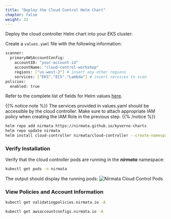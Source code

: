 ```yaml
---
title: "Deploy the Cloud Control Helm Chart"
chapter: false
weight: 32
---
```


Deploy the cloud controller Helm chart into your EKS cluster:

Create a `values.yaml` file with the following information:
```bash
scanner:
  primaryAWSAccountConfig:
    accountID: "your-account-id"
    accountName: "cloud-control-workshop"
    regions: ["us-west-2"] # insert any other regions
    services: ["EKS","ECS","Lambda"] # insert services to scan
policies:
  enabled: true
```

Refer to the complete list of fields for Helm values [here](https://github.com/nirmata/kyverno-charts/tree/main/charts/cloud-controller#values).

{{% notice note %}}
The services provided in values.yaml should be accessible by the cloud controller. Make sure to attach appropriate IAM policy when creating the IAM Role in the previous step.
{{% /notice %}}

```bash
helm repo add nirmata https://nirmata.github.io/kyverno-charts
helm repo update nirmata
helm install cloud-controller nirmata/cloud-controller --create-namespace --namespace nirmata -f values.yaml
```

### Verify Installation

Verify that the cloud controller pods are running in the ***nirmata*** namespace:

```bash
kubectl get pods -n nirmata
```

The output should display the running pods:
![Nirmata Cloud Control Pods](/images/nirmata-cloud-control-pods.png)

### View Policies and Account Information

```bash
kubectl get validatingpolicies.nirmata.io -A
```

```bash
kubectl get awsaccountconfigs.nirmata.io -A
```